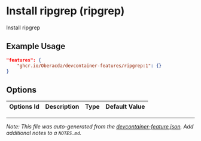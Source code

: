 
# Install ripgrep (ripgrep)

Install ripgrep

## Example Usage

```json
"features": {
    "ghcr.io/Oberacda/devcontainer-features/ripgrep:1": {}
}
```

## Options

| Options Id | Description | Type | Default Value |
|-----|-----|-----|-----|




---

_Note: This file was auto-generated from the [devcontainer-feature.json](https://github.com/Oberacda/devcontainer-features/blob/main/src/ripgrep/devcontainer-feature.json).  Add additional notes to a `NOTES.md`._
